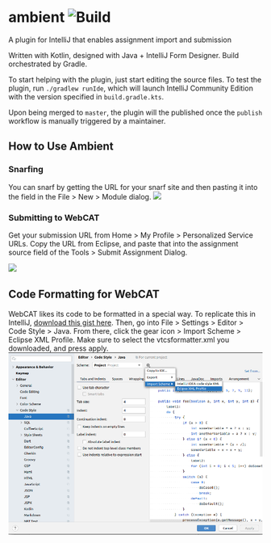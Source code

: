 # ambient ![Build](https://github.com/akainth015/ambient/workflows/Build/badge.svg)
A plugin for IntelliJ that enables assignment import and submission

Written with Kotlin, designed with Java + IntelliJ Form Designer. Build orchestrated by Gradle.

To start helping with the plugin, just start editing the source files.
To test the plugin, run `./gradlew runIde`, which will launch IntelliJ Community Edition with the version specified in `build.gradle.kts`.

Upon being merged to `master`, the plugin will the published once the `publish` workflow is manually triggered by a maintainer.

## How to Use Ambient
### Snarfing
You can snarf by getting the URL for your snarf site and then pasting it into the field in the File > New > Module dialog.
![](images/snarf.png)

### Submitting to WebCAT
Get your submission URL from Home > My Profile > Personalized Service URLs. Copy the URL from Eclipse, and paste that into the assignment source field of the Tools > Submit Assignment Dialog.

![](images/submit.png)

## Code Formatting for WebCAT
WebCAT likes its code to be formatted in a special way. To replicate this in IntelliJ, [download this gist here](https://gist.github.com/Neragin/98e569dfc561622f5b3227287570d3c7#file-vtcsformatter-xml). Then, go into File > Settings > Editor > Code Style > Java. From there, click the gear icon > Import Scheme > Eclipse XML Profile. Make sure to select the vtcsformatter.xml you downloaded, and press apply.
![](images/codestyle.png) 
